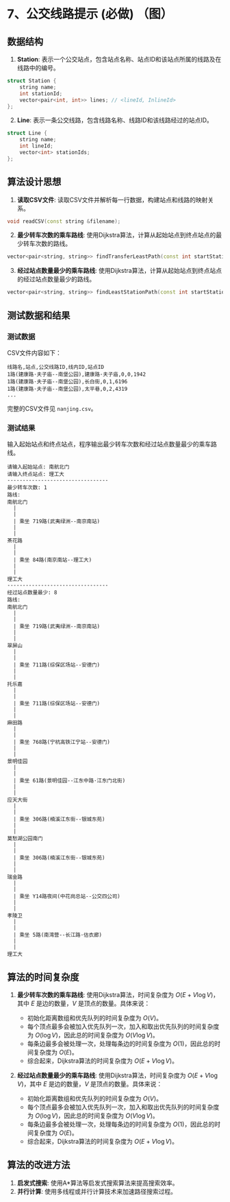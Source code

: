 # 7、公交线路提示 (必做) （图）

## 数据结构

1. **Station**: 表示一个公交站点，包含站点名称、站点ID和该站点所属的线路及在线路中的编号。

```cpp
struct Station {
    string name;
    int stationId;
    vector<pair<int, int>> lines; // <lineId, InlineId>
};
```

2. **Line**: 表示一条公交线路，包含线路名称、线路ID和该线路经过的站点ID。
```cpp
struct Line {
    string name;
    int lineId;
    vector<int> stationIds;
};
```

## 算法设计思想

1. **读取CSV文件**: 读取CSV文件并解析每一行数据，构建站点和线路的映射关系。
```cpp
void readCSV(const string &filename);
```

2. **最少转车次数的乘车路线**: 使用Dijkstra算法，计算从起始站点到终点站点的最少转车次数的路线。
```cpp
vector<pair<string, string>> findTransferLeastPath(const int startStationId, const int endStationId);
```

3. **经过站点数量最少的乘车路线**: 使用Dijkstra算法，计算从起始站点到终点站点的经过站点数量最少的路线。
```cpp
vector<pair<string, string>> findLeastStationPath(const int startStationId, const int endStationId);
```

## 测试数据和结果

### 测试数据

CSV文件内容如下：
```
线路名,站点,公交线路ID,线内ID,站点ID
1路(建康路·夫子庙--南堡公园),建康路·夫子庙,0,0,1942
1路(建康路·夫子庙--南堡公园),长白街,0,1,6196
1路(建康路·夫子庙--南堡公园),太平巷,0,2,4319
...
```

完整的CSV文件见 `nanjing.csv`。

### 测试结果

输入起始站点和终点站点，程序输出最少转车次数和经过站点数量最少的乘车路线。

```
请输入起始站点: 南航北门
请输入终点站点: 理工大
---------------------------------
最少转车次数: 1
路线: 
南航北门
  |
  |
  | 乘坐 719路(武夷绿洲--南京南站)
  |
  |
茶花路
  |
  |
  | 乘坐 84路(南京南站--理工大)
  |
  |
理工大
---------------------------------
经过站点数量最少: 8
路线: 
南航北门
  |
  |
  | 乘坐 719路(武夷绿洲--南京南站)
  |
  |
翠屏山
  |
  |
  | 乘坐 711路(综保区场站--安德门)
  |
  |
托乐嘉
  |
  |
  | 乘坐 711路(综保区场站--安德门)
  |
  |
麻田路
  |
  |
  | 乘坐 768路(宁杭高铁江宁站--安德门)
  |
  |
景明佳园
  |
  |
  | 乘坐 61路(景明佳园--江东中路·江东门北街)
  |
  |
应天大街
  |
  |
  | 乘坐 306路(楠溪江东街--银城东苑)
  |
  |
莫愁湖公园南门
  |
  |
  | 乘坐 306路(楠溪江东街--银城东苑)
  |
  |
瑞金路
  |
  |
  | 乘坐 Y14路夜间(中花岗总站--公交四公司)
  |
  |
孝陵卫
  |
  |
  | 乘坐 5路(南湾营--长江路·估衣廊)
  |
  |
理工大
```

## 算法的时间复杂度

1. **最少转车次数的乘车路线**: 使用Dijkstra算法，时间复杂度为 $O(E + V \log V)$，其中 $E$ 是边的数量，$V$ 是顶点的数量。具体来说：
   - 初始化距离数组和优先队列的时间复杂度为 $O(V)$。
   - 每个顶点最多会被加入优先队列一次，加入和取出优先队列的时间复杂度为 $O(\log V)$，因此总的时间复杂度为 $O(V \log V)$。
   - 每条边最多会被处理一次，处理每条边的时间复杂度为 $O(1)$，因此总的时间复杂度为 $O(E)$。
   - 综合起来，Dijkstra算法的时间复杂度为 $O(E + V \log V)$。

2. **经过站点数量最少的乘车路线**: 使用Dijkstra算法，时间复杂度为 $O(E + V \log V)$，其中 $E$ 是边的数量，$V$ 是顶点的数量。具体来说：
   - 初始化距离数组和优先队列的时间复杂度为 $O(V)$。
   - 每个顶点最多会被加入优先队列一次，加入和取出优先队列的时间复杂度为 $O(\log V)$，因此总的时间复杂度为 $O(V \log V)$。
   - 每条边最多会被处理一次，处理每条边的时间复杂度为 $O(1)$，因此总的时间复杂度为 $O(E)$。
   - 综合起来，Dijkstra算法的时间复杂度为 $O(E + V \log V)$。

## 算法的改进方法

1. **启发式搜索**: 使用A*算法等启发式搜索算法来提高搜索效率。
2. **并行计算**: 使用多线程或并行计算技术来加速路径搜索过程。
